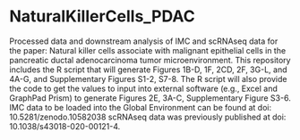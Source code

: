 # NaturalKillerCells_PDAC

Processed data and downstream analysis of IMC and scRNAseq data for the paper: Natural killer cells associate with malignant epithelial cells in the pancreatic ductal adenocarcinoma tumor microenvironment. 
This repository includes the R script that will generate Figures 1B-D, 1F, 2CD, 2F, 3G-L, and 4A-G, and Supplementary Figures S1-2, S7-8. The R script will also provide the code to get the values to input into external software (e.g., Excel and GraphPad Prism) to generate Figures 2E, 3A-C, Supplementary Figure S3-6.
IMC data to be loaded into the Global Environment can be found at doi: 10.5281/zenodo.10582038
scRNAseq data was previously published at doi: 10.1038/s43018-020-00121-4.
